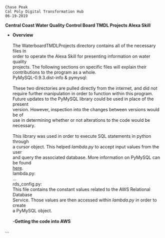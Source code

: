 ```
Chase Peak
Cal Poly Digital Transformation Hub
06-19-2019
```

**Central Coast Water Quality Control Board TMDL Projects Alexa Skill**
- **Overview**\
\
The WaterboardTMDLProjects directory contains all of the necessary files in \
order to operate the Alexa Skill for presenting information on water quality \
projects. The following sections on specific files will explain their \
contributions to the program as a whole.
\
PyMySQL-0.9.3.dist-info & pymysql:\
\
These two directories are pulled directly from the internet, and did not \
require further manipulation in order to function within this program. \
Future updates to the PyMySQL library could be used in place of the present \
version. However, inspection into the changes between versions would be of \
use in determining whether or not alterations to the code would be necessary. \
\
This library was used in order to execute SQL statements in python through \
a cursor object. This helped *lambda.py* to accept input values from the user \
and query the associated database. More information on PyMySQL can be found \
[here](https://pymysql.readthedocs.io/en/latest/).
\
lambda.py:
\
...
\
rds\_config.py:
\
This file contains the constant values related to the AWS Relational Database \
Service. Those values are then accessed within *lambda.py* in order to create \
a PyMySQL object.
\
\
-**Getting the code into AWS**

...
